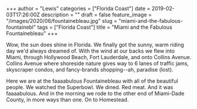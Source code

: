 +++
author = "Lewis"
categories = ["Florida Coast"]
date = 2019-02-03T17:26:00Z
description = ""
draft = false
feature_image = "/images/2020/06/fountainebleau.jpg"
slug = "miami-and-the-fabulous-fountainebl"
tags = ["Florida Coast"]
title = "Miami and the Fabulous Fountainebleau"
+++


Wow, the sun does shine in Florida. We finally got the sunny, warm riding day we'd always dreamed of. With the wind at our backs we flew into Miami, through Hollywood Beach, Fort Lauderdale, and onto Collins Avenue. Collins Avenue where shoreside nature gives way to 6 lanes of traffic jams, skyscraper condos, and fancy-brands shopping--ah, paradise (lost).

Here we are at the faaaabulous Fountainebleau with all of the beautiful people. We watched the Superbowl. We dined. Red meat. And it was faaaabulous. And in the morning we rode to the other end of Miami-Dade County, in more ways than one. On to Homestead.

